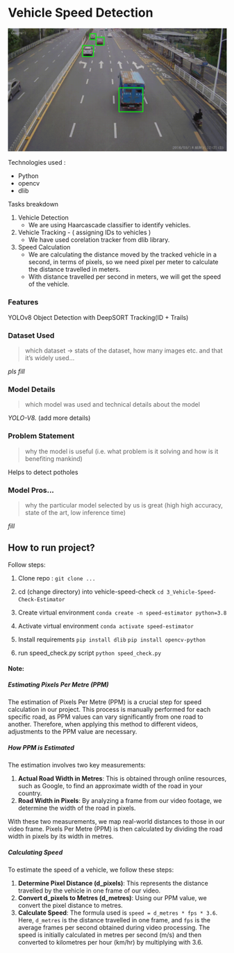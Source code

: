# Vehicle Speed Detection

![output.gif](output.gif)

Technologies used :

-   Python
-   opencv
-   dlib
    <br>

Tasks breakdown

1. Vehicle Detection
    - We are using Haarcascade classifier to identify vehicles.
2. Vehicle Tracking - ( assigning IDs to vehicles )
    - We have used corelation tracker from dlib library.
3. Speed Calculation
    - We are calculating the distance moved by the tracked vehicle
      in a second, in terms of pixels, so we need pixel per meter
      to calculate the distance travelled in meters.
    - With distance travelled per second in meters, we will get the
      speed of the vehicle.

### Features

YOLOv8 Object Detection with DeepSORT Tracking(ID + Trails)

### Dataset Used

> ⁠which dataset -> stats of the dataset, how many images etc. and that it’s widely used…

_pls fill_

### Model Details

> ⁠⁠which model was used and technical details about the model

_YOLO-V8._ (add more details)

### Problem Statement

> ⁠why the model is useful (i.e. what problem is it solving and how is it benefiting mankind)

Helps to detect potholes

### Model Pros...

> ⁠why the particular model selected by us is great (high high accuracy, state of the art, low inference time)

_fill_

## How to run project?

Follow steps:

1. Clone repo :
   `git clone ...`

2. cd (change directory) into vehicle-speed-check
   `cd 3_Vehicle-Speed-Check-Estimator`

3. Create virtual environment
   `conda create -n speed-estimator python=3.8`

4. Activate virtual environment
   `conda activate speed-estimator`

5. Install requirements
   `pip install dlib`
   `pip install opencv-python`

6. run speed_check.py script
   `python speed_check.py`

#### Note:

##### Estimating Pixels Per Metre (PPM)

The estimation of Pixels Per Metre (PPM) is a crucial step for speed calculation in our project. This process is manually performed for each specific road, as PPM values can vary significantly from one road to another. Therefore, when applying this method to different videos, adjustments to the PPM value are necessary.

##### How PPM is Estimated

The estimation involves two key measurements:

1. **Actual Road Width in Metres**: This is obtained through online resources, such as Google, to find an approximate width of the road in your country.
2. **Road Width in Pixels**: By analyzing a frame from our video footage, we determine the width of the road in pixels.

With these two measurements, we map real-world distances to those in our video frame. Pixels Per Metre (PPM) is then calculated by dividing the road width in pixels by its width in metres.

##### Calculating Speed

To estimate the speed of a vehicle, we follow these steps:

1. **Determine Pixel Distance (d_pixels)**: This represents the distance travelled by the vehicle in one frame of our video.
2. **Convert d_pixels to Metres (d_metres)**: Using our PPM value, we convert the pixel distance to metres.
3. **Calculate Speed**: The formula used is `speed = d_metres * fps * 3.6`. Here, `d_metres` is the distance travelled in one frame, and `fps` is the average frames per second obtained during video processing. The speed is initially calculated in metres per second (m/s) and then converted to kilometres per hour (km/hr) by multiplying with 3.6.

